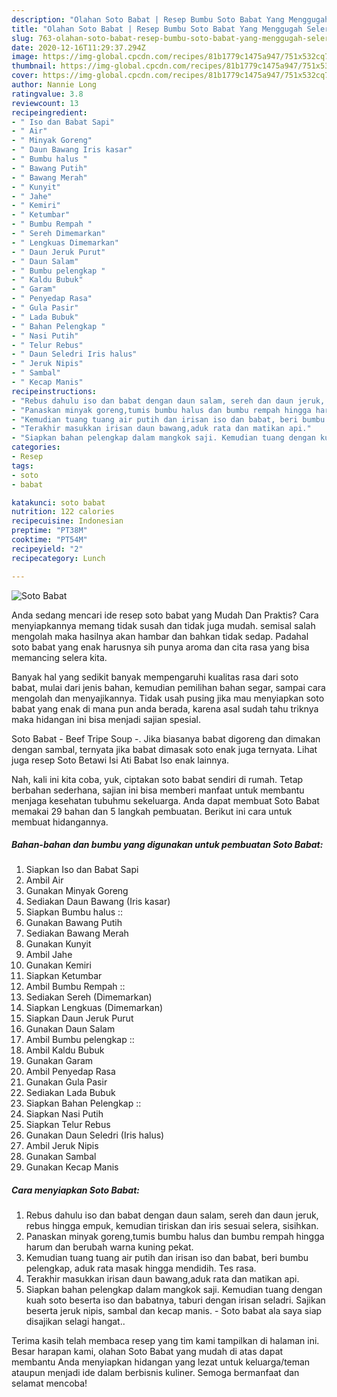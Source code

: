 ```yaml
---
description: "Olahan Soto Babat | Resep Bumbu Soto Babat Yang Menggugah Selera"
title: "Olahan Soto Babat | Resep Bumbu Soto Babat Yang Menggugah Selera"
slug: 763-olahan-soto-babat-resep-bumbu-soto-babat-yang-menggugah-selera
date: 2020-12-16T11:29:37.294Z
image: https://img-global.cpcdn.com/recipes/81b1779c1475a947/751x532cq70/soto-babat-foto-resep-utama.jpg
thumbnail: https://img-global.cpcdn.com/recipes/81b1779c1475a947/751x532cq70/soto-babat-foto-resep-utama.jpg
cover: https://img-global.cpcdn.com/recipes/81b1779c1475a947/751x532cq70/soto-babat-foto-resep-utama.jpg
author: Nannie Long
ratingvalue: 3.8
reviewcount: 13
recipeingredient:
- " Iso dan Babat Sapi"
- " Air"
- " Minyak Goreng"
- " Daun Bawang Iris kasar"
- " Bumbu halus "
- " Bawang Putih"
- " Bawang Merah"
- " Kunyit"
- " Jahe"
- " Kemiri"
- " Ketumbar"
- " Bumbu Rempah "
- " Sereh Dimemarkan"
- " Lengkuas Dimemarkan"
- " Daun Jeruk Purut"
- " Daun Salam"
- " Bumbu pelengkap "
- " Kaldu Bubuk"
- " Garam"
- " Penyedap Rasa"
- " Gula Pasir"
- " Lada Bubuk"
- " Bahan Pelengkap "
- " Nasi Putih"
- " Telur Rebus"
- " Daun Seledri Iris halus"
- " Jeruk Nipis"
- " Sambal"
- " Kecap Manis"
recipeinstructions:
- "Rebus dahulu iso dan babat dengan daun salam, sereh dan daun jeruk, rebus hingga empuk, kemudian tiriskan dan iris sesuai selera, sisihkan."
- "Panaskan minyak goreng,tumis bumbu halus dan bumbu rempah hingga harum dan berubah warna kuning pekat."
- "Kemudian tuang tuang air putih dan irisan iso dan babat, beri bumbu pelengkap, aduk rata masak hingga mendidih. Tes rasa."
- "Terakhir masukkan irisan daun bawang,aduk rata dan matikan api."
- "Siapkan bahan pelengkap dalam mangkok saji. Kemudian tuang dengan kuah soto beserta iso dan babatnya, taburi dengan irisan seladri. Sajikan beserta jeruk nipis, sambal dan kecap manis. Soto babat ala saya siap disajikan selagi hangat.."
categories:
- Resep
tags:
- soto
- babat

katakunci: soto babat 
nutrition: 122 calories
recipecuisine: Indonesian
preptime: "PT38M"
cooktime: "PT54M"
recipeyield: "2"
recipecategory: Lunch

---
```



![Soto Babat](https://img-global.cpcdn.com/recipes/81b1779c1475a947/751x532cq70/soto-babat-foto-resep-utama.jpg)

Anda sedang mencari ide resep soto babat yang Mudah Dan Praktis? Cara menyiapkannya memang tidak susah dan tidak juga mudah. semisal salah mengolah maka hasilnya akan hambar dan bahkan tidak sedap. Padahal soto babat yang enak harusnya sih punya aroma dan cita rasa yang bisa memancing selera kita.

Banyak hal yang sedikit banyak mempengaruhi kualitas rasa dari soto babat, mulai dari jenis bahan, kemudian pemilihan bahan segar, sampai cara mengolah dan menyajikannya. Tidak usah pusing jika mau menyiapkan soto babat yang enak di mana pun anda berada, karena asal sudah tahu triknya maka hidangan ini bisa menjadi sajian spesial.

Soto Babat - Beef Tripe Soup -. Jika biasanya babat digoreng dan dimakan dengan sambal, ternyata jika babat dimasak soto enak juga ternyata. Lihat juga resep Soto Betawi Isi Ati Babat Iso enak lainnya.


Nah, kali ini kita coba, yuk, ciptakan soto babat sendiri di rumah. Tetap berbahan sederhana, sajian ini bisa memberi manfaat untuk membantu menjaga kesehatan tubuhmu sekeluarga. Anda dapat membuat Soto Babat memakai 29 bahan dan 5 langkah pembuatan. Berikut ini cara untuk membuat hidangannya.

<!--inarticleads1-->

##### Bahan-bahan dan bumbu yang digunakan untuk pembuatan Soto Babat:

1. Siapkan  Iso dan Babat Sapi
1. Ambil  Air
1. Gunakan  Minyak Goreng
1. Sediakan  Daun Bawang (Iris kasar)
1. Siapkan  Bumbu halus ::
1. Gunakan  Bawang Putih
1. Sediakan  Bawang Merah
1. Gunakan  Kunyit
1. Ambil  Jahe
1. Gunakan  Kemiri
1. Siapkan  Ketumbar
1. Ambil  Bumbu Rempah ::
1. Sediakan  Sereh (Dimemarkan)
1. Siapkan  Lengkuas (Dimemarkan)
1. Siapkan  Daun Jeruk Purut
1. Gunakan  Daun Salam
1. Ambil  Bumbu pelengkap ::
1. Ambil  Kaldu Bubuk
1. Gunakan  Garam
1. Ambil  Penyedap Rasa
1. Gunakan  Gula Pasir
1. Sediakan  Lada Bubuk
1. Siapkan  Bahan Pelengkap ::
1. Siapkan  Nasi Putih
1. Siapkan  Telur Rebus
1. Gunakan  Daun Seledri (Iris halus)
1. Ambil  Jeruk Nipis
1. Gunakan  Sambal
1. Gunakan  Kecap Manis




<!--inarticleads2-->

##### Cara menyiapkan Soto Babat:

1. Rebus dahulu iso dan babat dengan daun salam, sereh dan daun jeruk, rebus hingga empuk, kemudian tiriskan dan iris sesuai selera, sisihkan.
1. Panaskan minyak goreng,tumis bumbu halus dan bumbu rempah hingga harum dan berubah warna kuning pekat.
1. Kemudian tuang tuang air putih dan irisan iso dan babat, beri bumbu pelengkap, aduk rata masak hingga mendidih. Tes rasa.
1. Terakhir masukkan irisan daun bawang,aduk rata dan matikan api.
1. Siapkan bahan pelengkap dalam mangkok saji. Kemudian tuang dengan kuah soto beserta iso dan babatnya, taburi dengan irisan seladri. Sajikan beserta jeruk nipis, sambal dan kecap manis. - Soto babat ala saya siap disajikan selagi hangat..




Terima kasih telah membaca resep yang tim kami tampilkan di halaman ini. Besar harapan kami, olahan Soto Babat yang mudah di atas dapat membantu Anda menyiapkan hidangan yang lezat untuk keluarga/teman ataupun menjadi ide dalam berbisnis kuliner. Semoga bermanfaat dan selamat mencoba!
